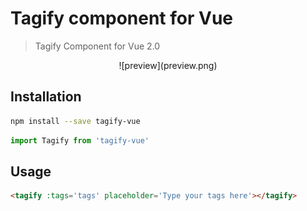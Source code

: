 # Tagify component for Vue

> Tagify Component for Vue 2.0

<p align="center">
    ![preview](preview.png)
</p>

## Installation
```bash
npm install --save tagify-vue
```

```javascript
import Tagify from 'tagify-vue'
```

## Usage
```html
<tagify :tags='tags' placeholder='Type your tags here'></tagify>
```
